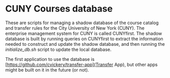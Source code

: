 # CUNY Courses database
These are scripts for managing a shadow database of the course catalog and transfer rules for the
City University of New York (CUNY). The enterprise management system for CUNY is called CUNYfirst.
The shadow database is built by running queries on CUNYfirst to extract the information needed to
construct and update the shadow database, and then running the _initialize\_db.sh_ script to update
the local database.

The first application to use the database is [https://github.com/cvickery/transfer-app](Transfer
App), but other apps might be built on it in the future (or not).